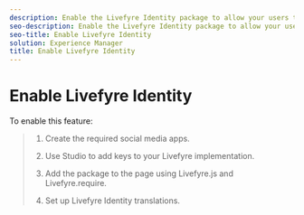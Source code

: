 ```yaml
---
description: Enable the Livefyre Identity package to allow your users to log into your Livefyre Apps using an email, Twitter, Facebook, Yahoo!, or Google login.
seo-description: Enable the Livefyre Identity package to allow your users to log into your Livefyre Apps using an email, Twitter, Facebook, Yahoo!, or Google login.
seo-title: Enable Livefyre Identity
solution: Experience Manager
title: Enable Livefyre Identity
---
```


# Enable Livefyre Identity

To enable this feature:

>1. Create the required social media apps.
>   
>1. Use Studio to add keys to your Livefyre implementation.
>   
>1. Add the package to the page using Livefyre.js and Livefyre.require.
>   
>1. Set up Livefyre Identity translations.
>   
>   
